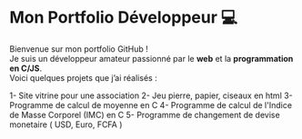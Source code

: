 # Mon Portfolio Développeur 💻

Bienvenue sur mon portfolio GitHub !  
Je suis un développeur amateur passionné par le **web** et la **programmation en C/JS**.  
Voici quelques projets que j’ai réalisés :

1- Site vitrine pour une association
2- Jeu pierre, papier, ciseaux en html
3- Programme de calcul de moyenne en C
4- Programme de calcul de l'Indice de Masse Corporel (IMC) en C
5- Programme de changement de devise monetaire ( USD, Euro, FCFA )
